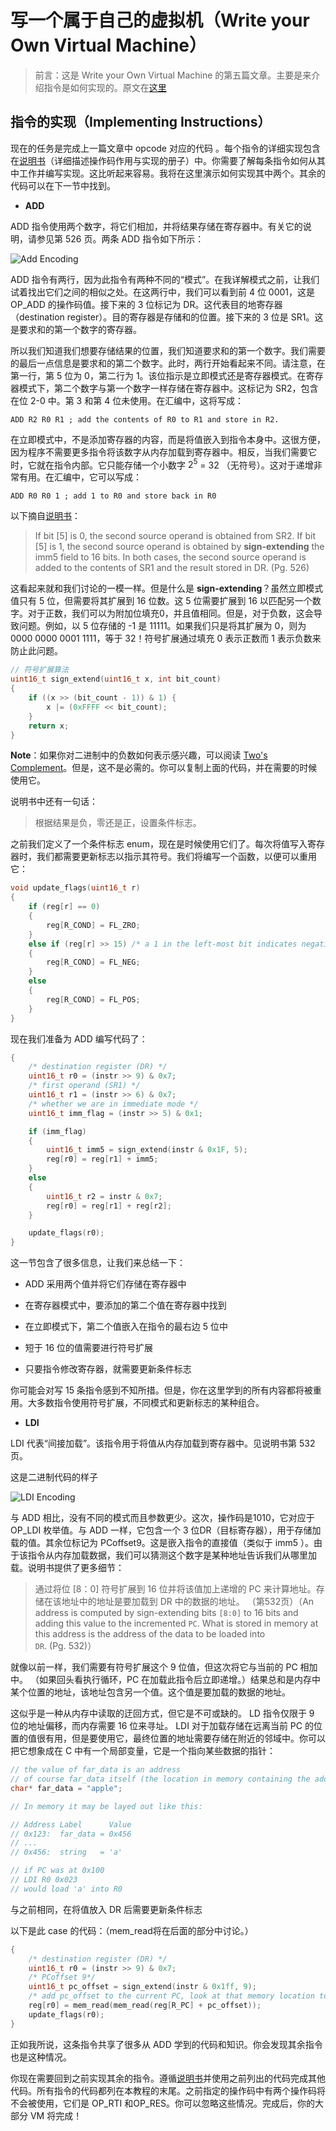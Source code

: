 # 写一个属于自己的虚拟机（Write your Own Virtual Machine）

> 前言：这是 Write your Own Virtual Machine 的第五篇文章。主要是来介绍指令是如何实现的。原文在[这里](https://justinmeiners.github.io/lc3-vm/)



## 指令的实现（Implementing Instructions）



现在的任务是完成上一篇文章中 opcode 对应的代码 。每个指令的详细实现包含在[说明书](https://justinmeiners.github.io/lc3-vm/supplies/lc3-isa.pdf)（详细描述操作码作用与实现的册子）中。你需要了解每条指令如何从其中工作并编写实现。这比听起来容易。我将在这里演示如何实现其中两个。其余的代码可以在下一节中找到。



+ **ADD**

ADD 指令使用两个数字，将它们相加，并将结果存储在寄存器中。有关它的说明，请参见第 526 页。两条 ADD 指令如下所示：

![Add Encoding](https://justinmeiners.github.io/lc3-vm/img/add_layout.gif)

ADD 指令有两行，因为此指令有两种不同的“模式”。在我详解模式之前，让我们试着找出它们之间的相似之处。在这两行中，我们可以看到前 4 位 0001，这是 OP_ADD 的操作码值。接下来的 3 位标记为 DR。这代表目的地寄存器（destination register）。目的寄存器是存储和的位置。接下来的 3 位是 SR1。这是要求和的第一个数字的寄存器。



所以我们知道我们想要存储结果的位置，我们知道要求和的第一个数字。我们需要的最后一点信息是要求和的第二个数字。此时，两行开始看起来不同。请注意，在第一行，第 5 位为 0，第二行为 1。该位指示是立即模式还是寄存器模式。在寄存器模式下，第二个数字与第一个数字一样存储在寄存器中。这标记为 SR2，包含在位 2-0 中。第 3 和第 4 位未使用。在汇编中，这将写成：



```assembly
ADD R2 R0 R1 ; add the contents of R0 to R1 and store in R2.
```



在立即模式中，不是添加寄存器的内容，而是将值嵌入到指令本身中。这很方便，因为程序不需要更多指令将该数字从内存加载到寄存器中。相反，当我们需要它时，它就在指令内部。它只能存储一个小数字 $2^{5}$ = 32 （无符号）。这对于递增非常有用。在汇编中，它可以写成：



```assembly
ADD R0 R0 1 ; add 1 to R0 and store back in R0
```



以下摘自[说明书](https://justinmeiners.github.io/lc3-vm/supplies/lc3-isa.pdf)：

> If bit [5] is 0, the second source operand is obtained from SR2. If bit [5] is 1, the second source operand is obtained by **sign-extending** the imm5 field to 16 bits. In both cases, the second source operand is added to the contents of SR1 and the result stored in DR. (Pg. 526)



这看起来就和我们讨论的一模一样。但是什么是 **sign-extending**？虽然立即模式值只有 5 位，但需要将其扩展到 16 位数。这 5 位需要扩展到 16 以匹配另一个数字。对于正数，我们可以为附加位填充0，并且值相同。但是，对于负数，这会导致问题。例如，以 5 位存储的 -1 是 11111。如果我们只是将其扩展为 0，则为 0000 0000 0001 1111，等于 32！符号扩展通过填充 0 表示正数而 1 表示负数来防止此问题。



```C
// 符号扩展算法
uint16_t sign_extend(uint16_t x, int bit_count)
{
    if ((x >> (bit_count - 1)) & 1) {
        x |= (0xFFFF << bit_count);
    }
    return x;
}
```



**Note**：如果你对二进制中的负数如何表示感兴趣，可以阅读 [Two's Complement](https://en.wikipedia.org/wiki/Two%27s_complement)。但是，这不是必需的。你可以复制上面的代码，并在需要的时候使用它。



说明书中还有一句话：



> 根据结果是负，零还是正，设置条件标志。 



之前我们定义了一个条件标志 enum，现在是时候使用它们了。每次将值写入寄存器时，我们都需要更新标志以指示其符号。我们将编写一个函数，以便可以重用它：



```c
void update_flags(uint16_t r)
{
    if (reg[r] == 0)
    {
        reg[R_COND] = FL_ZRO;
    }
    else if (reg[r] >> 15) /* a 1 in the left-most bit indicates negative */
    {
        reg[R_COND] = FL_NEG;
    }
    else
    {
        reg[R_COND] = FL_POS;
    }
}
```



现在我们准备为 ADD 编写代码了：

```c
{
    /* destination register (DR) */
    uint16_t r0 = (instr >> 9) & 0x7;
    /* first operand (SR1) */
    uint16_t r1 = (instr >> 6) & 0x7;
    /* whether we are in immediate mode */
    uint16_t imm_flag = (instr >> 5) & 0x1;

    if (imm_flag)
    {
        uint16_t imm5 = sign_extend(instr & 0x1F, 5);
        reg[r0] = reg[r1] + imm5;
    }
    else
    {
        uint16_t r2 = instr & 0x7;
        reg[r0] = reg[r1] + reg[r2];
    }

    update_flags(r0);
}
```



这一节包含了很多信息，让我们来总结一下：

+ ADD 采用两个值并将它们存储在寄存器中
+ 在寄存器模式中，要添加的第二个值在寄存器中找到
+ 在立即模式下，第二个值嵌入在指令的最右边 5 位中

+ 短于 16 位的值需要进行符号扩展
+ 只要指令修改寄存器，就需要更新条件标志



你可能会对写 15 条指令感到不知所措。但是，你在这里学到的所有内容都将被重用。大多数指令使用符号扩展，不同模式和更新标志的某种组合。



+ **LDI**

LDI 代表“间接加载”。该指令用于将值从内存加载到寄存器中。见说明书第 532 页。

这是二进制代码的样子

![LDI Encoding](https://justinmeiners.github.io/lc3-vm/img/ldi_layout.gif)



与 ADD 相比，没有不同的模式而且参数更少。这次，操作码是1010，它对应于 OP_LDI 枚举值。与 ADD 一样，它包含一个 3 位DR（目标寄存器），用于存储加载的值。其余位标记为 PCoffset9。这是嵌入指令的直接值（类似于 imm5 ）。由于该指令从内存加载数据，我们可以猜测这个数字是某种地址告诉我们从哪里加载。说明书提供了更多细节：



> 通过将位 [8：0] 符号扩展到 16 位并将该值加上递增的 PC 来计算地址。存储在该地址中的地址是要加载到 DR 中的数据的地址。 （第532页）（An address is computed by sign-extending bits `[8:0]` to 16 bits and adding this value to the incremented `PC`. What is stored in memory at this address is the address of the data to be loaded into `DR`. (Pg. 532)）



就像以前一样，我们需要有符号扩展这个 9 位值，但这次将它与当前的 PC 相加中。 （如果回头看执行循环，PC 在加载此指令后立即递增。）结果总和是内存中某个位置的地址，该地址包含另一个值。这个值是要加载的数据的地址。





这似乎是一种从内存中读取的迂回方式，但它是不可或缺的。 LD 指令仅限于 9 位的地址偏移，而内存需要 16 位来寻址。 LDI 对于加载存储在远离当前 PC 的位置的值很有用，但是要使用它，最终位置的地址需要存储在附近的邻域中。你可以把它想象成在 C 中有一个局部变量，它是一个指向某些数据的指针：



```c
// the value of far_data is an address
// of course far_data itself (the location in memory containing the address) has an address
char* far_data = "apple";

// In memory it may be layed out like this:

// Address Label      Value
// 0x123:  far_data = 0x456
// ...
// 0x456:  string   = 'a'

// if PC was at 0x100
// LDI R0 0x023
// would load 'a' into R0
```



与之前相同，在将值放入 DR 后需要更新条件标志



以下是此 case 的代码：（mem_read将在后面的部分中讨论。）



```c
{
    /* destination register (DR) */
    uint16_t r0 = (instr >> 9) & 0x7;
    /* PCoffset 9*/
    uint16_t pc_offset = sign_extend(instr & 0x1ff, 9);
    /* add pc_offset to the current PC, look at that memory location to get the final address */
    reg[r0] = mem_read(mem_read(reg[R_PC] + pc_offset));
    update_flags(r0);
}
```



正如我所说，这条指令共享了很多从 ADD 学到的代码和知识。你会发现其余指令也是这种情况。



你现在需要回到之前实现其余的指令。遵循[说明书](https://justinmeiners.github.io/lc3-vm/supplies/lc3-isa.pdf)并使用之前列出的代码完成其他代码。所有指令的代码都列在本教程的末尾。之前指定的操作码中有两个操作码将不会被使用，它们是 OP_RTI 和OP_RES。你可以忽略这些情况。完成后，你的大部分 VM 将完成！









